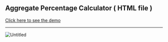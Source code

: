 Aggregate Percentage Calculator ( HTML file )
---

<a href="https://hindav.github.io/Aggregate-Percentage-Calculator/" target="_blank">Click here to see the demo</a>

---

![Untitled](https://github.com/hindav/Aggregate-Percentage-Calculator/assets/94749113/e169c173-c34e-4b7a-8905-8f775feff196)
